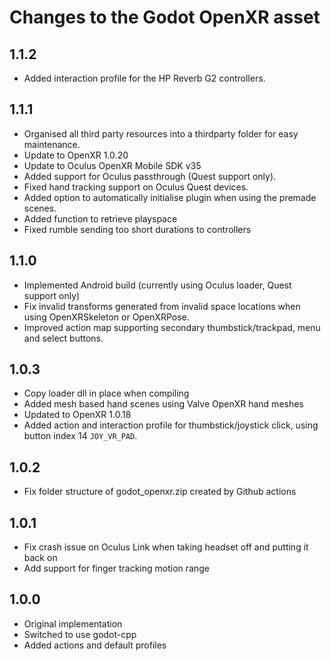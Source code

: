 Changes to the Godot OpenXR asset
=================================

1.1.2
-------------------
- Added interaction profile for the HP Reverb G2 controllers.

1.1.1
-------------------
- Organised all third party resources into a thirdparty folder for easy maintenance.
- Update to OpenXR 1.0.20
- Update to Oculus OpenXR Mobile SDK v35
- Added support for Oculus passthrough (Quest support only).
- Fixed hand tracking support on Oculus Quest devices.
- Added option to automatically initialise plugin when using the premade scenes.
- Added function to retrieve playspace
- Fixed rumble sending too short durations to controllers

1.1.0
-------------------
- Implemented Android build (currently using Oculus loader, Quest support only)
- Fix invalid transforms generated from invalid space locations when using OpenXRSkeleton or OpenXRPose.
- Improved action map supporting secondary thumbstick/trackpad, menu and select buttons.

1.0.3
-------------------
- Copy loader dll in place when compiling
- Added mesh based hand scenes using Valve OpenXR hand meshes
- Updated to OpenXR 1.0.18
- Added action and interaction profile for thumbstick/joystick click, using button index 14 `JOY_VR_PAD`.

1.0.2
-------------------
- Fix folder structure of godot_openxr.zip created by Github actions

1.0.1
-------------------
- Fix crash issue on Oculus Link when taking headset off and putting it back on
- Add support for finger tracking motion range

1.0.0
-------------------
- Original implementation
- Switched to use godot-cpp
- Added actions and default profiles

